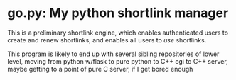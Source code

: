 # go.py: My python shortlink manager

This is a preliminary shortlink engine, which enables
authenticated users to create and renew shortlinks,
and enables all users to *use* shortlinks.

This program is likely to end up with several sibling
repositories of lower level, moving from python w/flask
to pure python to C++ cgi to C++ server, maybe getting
to a point of pure C server, if I get bored enough
